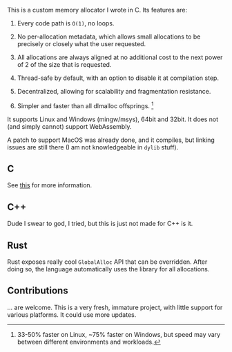 This is a custom memory allocator I wrote in C. Its features are:

1. Every code path is `O(1)`, no loops.

2. No per-allocation metadata, which allows small allocations to be precisely or closely what the user requested.

3. All allocations are always aligned at no additional cost to the next power of 2 of the size that is requested.

4. Thread-safe by default, with an option to disable it at compilation step.

5. Decentralized, allowing for scalability and fragmentation resistance.

6. Simpler and faster than all dlmalloc offsprings. [^1]

[^1]: 33-50% faster on Linux, ~75% faster on Windows, but speed may vary between different environments and workloads.

It supports Linux and Windows (mingw/msys), 64bit and 32bit. It does not (and simply cannot) support WebAssembly.

A patch to support MacOS was already done, and it compiles, but linking issues are still there (I am not knowledgeable in `dylib` stuff).

## C

See [this](clang.md) for more information.

## C++

Dude I swear to god, I tried, but this is just not made for C++ is it.

## Rust

Rust exposes really cool `GlobalAlloc` API that can be overridden. After doing so, the language automatically uses the library for all allocations.

## Contributions

... are welcome. This is a very fresh, immature project, with little support for various platforms. It could use more updates.
